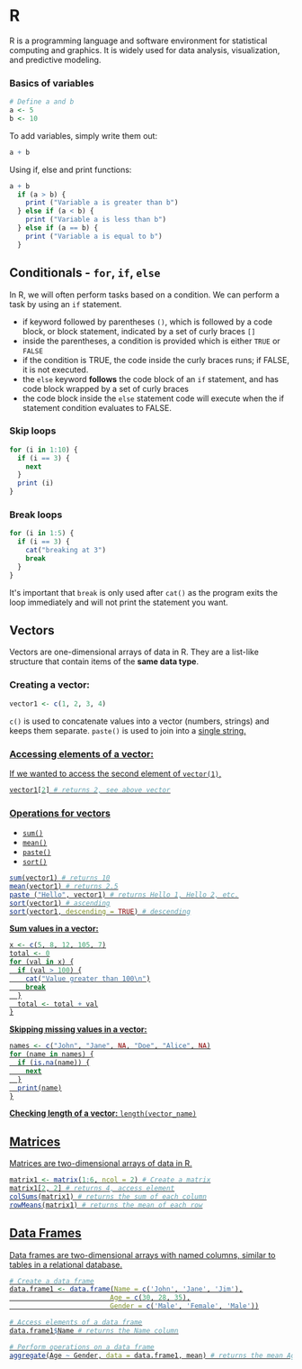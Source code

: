 # R

R is a programming language and software environment for statistical computing and graphics. It is widely used for data analysis, visualization, and predictive modeling.

### Basics of variables
```r
# Define a and b
a <- 5
b <- 10
```

To add variables, simply write them out:

```r
a + b
```

Using if, else and print functions:
```r
a + b
  if (a > b) {
    print ("Variable a is greater than b")
  } else if (a < b) {
    print ("Variable a is less than b")
  } else if (a == b) {
    print ("Variable a is equal to b")
  }
```

## Conditionals - `for`, `if`, `else`
In R, we will often perform tasks based on a condition. We can perform a task by using an `if` statement. 

- if keyword followed by parentheses `()`, which is followed by a code block, or block statement, indicated by a set of curly braces `[]`
- inside the parentheses, a condition is provided which is either `TRUE` or `FALSE`
- if the condition is TRUE, the code inside the curly braces runs; if FALSE, it is not executed.
- the `else` keyword **follows** the code block of an `if` statement, and has code block wrapped by a set of curly braces
- the code block inside the `else` statement code will execute when the if statement condition evaluates to FALSE.


### Skip loops

```r
for (i in 1:10) {
  if (i == 3) {
    next
  }
  print (i)
}
```

### Break loops
```r
for (i in 1:5) {
  if (i == 3) {
    cat("breaking at 3")
    break
  }
}
```
It's important that `break` is only used after `cat()` as the program exits the loop immediately and will not print the statement you want.

  
## Vectors

Vectors are one-dimensional arrays of data in R. They are a list-like structure that contain items of the **same data type**.

### Creating a vector:
```r
vector1 <- c(1, 2, 3, 4)
```
`c()` is used to concatenate values into a vector (numbers, strings) and keeps them separate.
`paste()` is used to join into a <u> single <u> string.


### Accessing elements of a vector:
If we wanted to access the second element of `vector(1)`,
```r
vector1[2] # returns 2, see above vector
```


### Operations for vectors
* `sum()`
* `mean()`
* `paste()`
* `sort()`
  
```r
sum(vector1) # returns 10
mean(vector1) # returns 2.5
paste ("Hello", vector1) # returns Hello 1, Hello 2, etc.
sort(vector1) # ascending
sort(vector1, descending = TRUE) # descending
```

**Sum values in a vector:**
```r
x <- c(5, 8, 12, 105, 7)
total <- 0
for (val in x) {
  if (val > 100) {
    cat("Value greater than 100\n")
    break
  }
  total <- total + val
}
```

**Skipping missing values in a vector:**
```r
names <- c("John", "Jane", NA, "Doe", "Alice", NA)
for (name in names) {
  if (is.na(name)) {
    next
  }
  print(name)
}
```

**Checking length of a vector:**
`length(vector_name)`


## Matrices

Matrices are two-dimensional arrays of data in R.

```r
matrix1 <- matrix(1:6, ncol = 2) # Create a matrix
matrix1[2, 2] # returns 4, access element
colSums(matrix1) # returns the sum of each column
rowMeans(matrix1) # returns the mean of each row
```


## Data Frames

Data frames are two-dimensional arrays with named columns, similar to tables in a relational database.

```r
# Create a data frame
data.frame1 <- data.frame(Name = c('John', 'Jane', 'Jim'),
                         Age = c(30, 28, 35),
                         Gender = c('Male', 'Female', 'Male'))

# Access elements of a data frame
data.frame1$Name # returns the Name column

# Perform operations on a data frame
aggregate(Age ~ Gender, data = data.frame1, mean) # returns the mean Age by Gender
```



